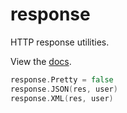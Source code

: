 
# response

 HTTP response utilities.

 View the [docs](http://godoc.org/github.com/gohttp/response).

 ```go
response.Pretty = false
response.JSON(res, user)
response.XML(res, user)
 ```